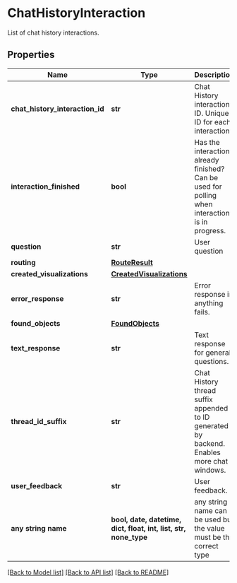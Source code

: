 # ChatHistoryInteraction

List of chat history interactions.

## Properties
Name | Type | Description | Notes
------------ | ------------- | ------------- | -------------
**chat_history_interaction_id** | **str** | Chat History interaction ID. Unique ID for each interaction. | 
**interaction_finished** | **bool** | Has the interaction already finished? Can be used for polling when interaction is in progress. | 
**question** | **str** | User question | 
**routing** | [**RouteResult**](RouteResult.md) |  | 
**created_visualizations** | [**CreatedVisualizations**](CreatedVisualizations.md) |  | [optional] 
**error_response** | **str** | Error response in anything fails. | [optional] 
**found_objects** | [**FoundObjects**](FoundObjects.md) |  | [optional] 
**text_response** | **str** | Text response for general questions. | [optional] 
**thread_id_suffix** | **str** | Chat History thread suffix appended to ID generated by backend. Enables more chat windows. | [optional] 
**user_feedback** | **str** | User feedback. | [optional] 
**any string name** | **bool, date, datetime, dict, float, int, list, str, none_type** | any string name can be used but the value must be the correct type | [optional]

[[Back to Model list]](../README.md#documentation-for-models) [[Back to API list]](../README.md#documentation-for-api-endpoints) [[Back to README]](../README.md)


